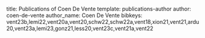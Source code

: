 title: Publications of Coen De Vente
template: publications-author
author: coen-de-vente
author_name: Coen De Vente
bibkeys: vent23b,lemi22,vent20a,vent20,schw22,schw22a,vent18,xion21,vent21,ardu20,vent23a,lemi23,gonz21,less20,vent23c,vent21a,vent22